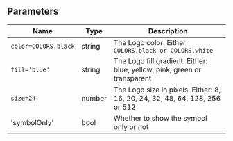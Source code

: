 ## Parameters

| Name                 | Type   | Description                                                                 |
| -------------------- | ------ | --------------------------------------------------------------------------- |
| `color=COLORS.black` | string | The Logo color. Either `COLORS.black or COLORS.white`                       |
| `fill='blue'`        | string | The Logo fill gradient. Either: blue, yellow, pink, green or transparent    |
| `size=24`            | number | The Logo size in pixels. Either: 8, 16, 20, 24, 32, 48, 64, 128, 256 or 512 |
| 'symbolOnly'         | bool   | Whether to show the symbol only or not                                      |
